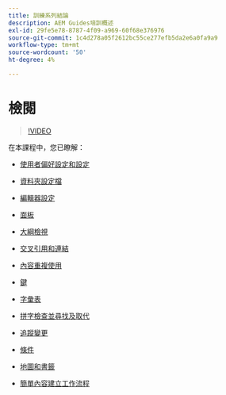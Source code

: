 ```yaml
---
title: 訓練系列結論
description: AEM Guides培訓概述
exl-id: 29fe5e78-8787-4f09-a969-60f68e376976
source-git-commit: 1c4d278a05f2612bc55ce277efb5da2e6a0fa9a9
workflow-type: tm+mt
source-wordcount: '50'
ht-degree: 4%

---
```


# 檢閱

>[!VIDEO](https://video.tv.adobe.com/v/342771?quality=12&learn=on)

在本課程中，您已瞭解：

- [使用者偏好設定和設定](./user-settings-preferences-toolbars.md)

- [資料夾設定檔](folder-profiles.md)

- [編輯器設定](editor-configuration.md)

- [面板](panels.md)

- [大綱檢視](outline-view.md)

- [交叉引用和連結](cross-references-and-links.md)

- [內容重複使用](content-reuse.md)

- [鍵](keys.md)

- [字彙表](glossary.md)

- [拼字檢查並尋找及取代](spell-check.md)

- [追蹤變更](track-changes.md)

- [條件](conditions.md)

- [地圖和書籤](maps-and-bookmaps.md)

- [簡單內容建立工作流程](simple-content-creation-workflows.md)
